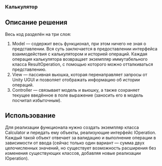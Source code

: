 ### Калькулятор

## Описание решения

Весь код разделён на три слоя:

1. Model — содержит весь функционал, при этом ничего не зная о представлении. Вся суть заключается в предоставлении интерфейса взаимодействия с калькулятором и историей операций. Каждая операция калькулятора возвращает экземпляр иммутабельного класса ResultOperation, с помощью которого можно отталкиваться представлению.
2. View — пассивная вьюшка, которая перенаправляет запросы от Unity UGUI и позволяет отображать информацию об истории операций.
3. Controller — связывает модель и вьюшку, а также сохраняет текущее введённое в поле выражение (заносить его в модель посчитал избыточным).

## Использование

Для реализации функционала нужно создать экземпляр класса Calculator и передать ему объекты, реализующие интерфейс IOperation. Каждый такой объект отвечает за валидацию и выполнение операции в зависимости от ввода (сейчас только один вариант — сумма двух целочисленных значений, но существует возможность расширения без изменения существующих классов, добавляя новые реализации IOperation).
